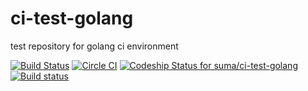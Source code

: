 # ci-test-golang
test repository for golang ci environment

[![Build Status](https://travis-ci.org/suma/ci-test-golang.svg?branch=master)](https://travis-ci.org/suma/ci-test-golang)
[![Circle CI](https://circleci.com/gh/suma/ci-test-golang/tree/master.svg?style=shield)](https://circleci.com/gh/suma/ci-test-golang/tree/master)
[![Codeship Status for suma/ci-test-golang](https://codeship.com/projects/1c949110-761e-0133-0bc2-5283eac3743d/status?branch=master)](https://codeship.com/projects/118104)
[![Build status](https://ci.appveyor.com/api/projects/status/p0ntdx4bv0n935tu?svg=true)](https://ci.appveyor.com/project/suma/ci-test-golang)


